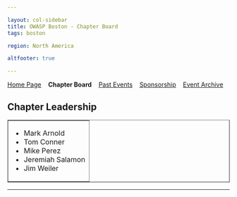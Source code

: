 ```yaml
---

layout: col-sidebar
title: OWASP Boston - Chapter Board
tags: boston

region: North America

altfooter: true

---
```


[Home Page](index.md)
&nbsp;&nbsp;&nbsp;<strong>Chapter Board</strong>
&nbsp;&nbsp;&nbsp;[Past Events](pastevents.md)
&nbsp;&nbsp;&nbsp;[Sponsorship](sponsorship.md)
&nbsp;&nbsp;&nbsp;[Event Archive](pasteventsarchive.md)

Chapter Leadership
------------------

<table cellpadding="5" cellspacing="0" border="1">
    <tr>
        <td>
            <ul>
                <li>Mark Arnold</li>
                <li>Tom Conner</li>
                <li>Mike Perez</li>
                <li>Jeremiah Salamon</li>
                <li>Jim Weiler</li>
            </ul>
        </td>
    </tr>
</table>

<hr/>
